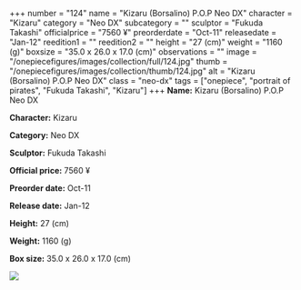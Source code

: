 +++
number = "124"
name = "Kizaru (Borsalino) P.O.P Neo DX"
character = "Kizaru"
category = "Neo DX"
subcategory = ""
sculptor = "Fukuda Takashi"
officialprice = "7560 ¥"
preorderdate = "Oct-11"
releasedate = "Jan-12"
reedition1 = ""
reedition2 = ""
height = "27 (cm)"
weight = "1160 (g)"
boxsize = "35.0 x 26.0 x 17.0 (cm)"
observations = ""
image = "/onepiecefigures/images/collection/full/124.jpg"
thumb = "/onepiecefigures/images/collection/thumb/124.jpg"
alt = "Kizaru (Borsalino) P.O.P Neo DX"
class = "neo-dx"
tags = ["onepiece", "portrait of pirates", "Fukuda Takashi", "Kizaru"]
+++
**Name:** Kizaru (Borsalino) P.O.P Neo DX

**Character:** Kizaru

**Category:** Neo DX 

**Sculptor:** Fukuda Takashi

**Official price:** 7560 ¥

**Preorder date:** Oct-11

**Release date:** Jan-12

**Height:** 27 (cm)

**Weight:** 1160 (g)

**Box size:** 35.0 x 26.0 x 17.0 (cm)

<img src="/onepiecefigures/images/collection/thumb/124.jpg">